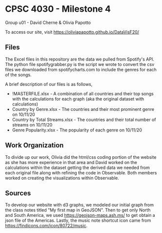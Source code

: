 # CPSC 4030 - Milestone 4
Group u01 - 
David Cherne & Olivia Papotto

To access our site, visit https://oliviapapotto.github.io/DataVisF20/

## Files
The Excel files in this repository are the data we pulled from Spotify's API. The python file spotifygrabber.py is the script we wrote to convert the csv files we downloaded from spotifycharts.com to include the genres for each of the songs.

A brief description of our files is as follows,
- !MASTERFILE.xlsx - A combination of all countries and their top songs with the calculations for each graph (aka the original dataset with calculations)
- Country by Genre.xlsx - The countries and their most prominent genre on 10/11/20
- Country by Total Streams.xlsx - The countries and their total number of streams on 10/11/20
- Genre Popularity.xlsx - The popularity of each genre on 10/11/20 

## Work Organization
To divide up our work, Olivia did the html/css coding portion of the website as she has more experience in that area and David worked on the calculations within the dataset getting the derived data we needed from each original file along with refining the code in Observable. Both members worked on creating the visualizations within Observable.

## Sources
To develop our website with d3 graphs, we modeled our initial graph from the class notes titled "My first map in GeoJSON". Then to get only North and South America, we used https://geojson-maps.ash.ms/ to get obtain a json file of the Americas. Lastly, the music note shortcut icon came from https://findicons.com/icon/80722/music.
